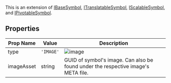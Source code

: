This is an extension of [IBaseSymbol](/Documentation/Interfaces/IBaseSymbol.md), [ITranslatableSymbol](/Documentation/Interfaces/ITranslatableSymbol.md), [IScalableSymbol](/Documentation/Interfaces/IScalableSymbol.md), and [IPivotableSymbol](/Documentation/Interfaces/IPivotableSymbol.md).

## Properties

| Prop Name | Value | Description |
| --------------------- | ------ | ------------------- |
| type | `'IMAGE'` |  ![image](https://github.com/user-attachments/assets/d12a449f-27b8-4add-8c2a-db3512b96a19) |
| imageAsset | string | GUID of symbol's image. Can also be found under the respective image's META file. |
